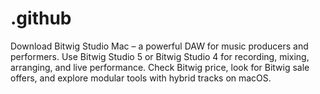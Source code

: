 # .github
Download Bitwig Studio Mac – a powerful DAW for music producers and performers. Use Bitwig Studio 5 or Bitwig Studio 4 for recording, mixing, arranging, and live performance. Check Bitwig price, look for Bitwig sale offers, and explore modular tools with hybrid tracks on macOS.
